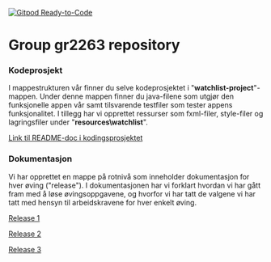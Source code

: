 [![Gitpod Ready-to-Code](https://img.shields.io/badge/Gitpod-Ready--to--Code-blue?logo=gitpod)](https://gitpod.stud.ntnu.no/#https://gitlab.stud.idi.ntnu.no/it1901/groups-2022/gr2263/gr2263/)

# Group gr2263 repository 

### Kodeprosjekt
 
I mappestrukturen vår finner du selve kodeprosjektet i "**watchlist-project**"-mappen. Under denne mappen finner du java-filene som utgjør den funksjonelle appen vår samt tilsvarende testfiler som tester appens funksjonalitet. I tillegg har vi opprettet ressurser som fxml-filer, style-filer og lagringsfiler under "**resources\watchlist**".

[Link til README-doc i kodingsprosjektet](watchlist-project/README.md)

### Dokumentasjon

Vi har opprettet en mappe på rotnivå som inneholder dokumentasjon for hver øving ("release").
I dokumentasjonen har vi forklart hvordan vi har gått fram med å løse øvingsoppgavene, og hvorfor vi har tatt de valgene vi har tatt med hensyn til arbeidskravene for hver enkelt øving.

[Release 1](docs/release1/release1.md)

[Release 2](docs/release2/release2.md)

[Release 3](docs/release3/release3.md)